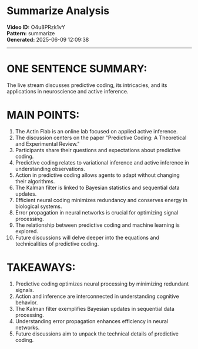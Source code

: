 # Summarize Analysis

**Video ID:** O4u8PRzk1vY  
**Pattern:** summarize  
**Generated:** 2025-06-09 12:09:38  

---

# ONE SENTENCE SUMMARY:
The live stream discusses predictive coding, its intricacies, and its applications in neuroscience and active inference.

# MAIN POINTS:
1. The Actin Flab is an online lab focused on applied active inference.
2. The discussion centers on the paper "Predictive Coding: A Theoretical and Experimental Review."
3. Participants share their questions and expectations about predictive coding.
4. Predictive coding relates to variational inference and active inference in understanding observations.
5. Action in predictive coding allows agents to adapt without changing their algorithms.
6. The Kalman filter is linked to Bayesian statistics and sequential data updates.
7. Efficient neural coding minimizes redundancy and conserves energy in biological systems.
8. Error propagation in neural networks is crucial for optimizing signal processing.
9. The relationship between predictive coding and machine learning is explored.
10. Future discussions will delve deeper into the equations and technicalities of predictive coding.

# TAKEAWAYS:
1. Predictive coding optimizes neural processing by minimizing redundant signals.
2. Action and inference are interconnected in understanding cognitive behavior.
3. The Kalman filter exemplifies Bayesian updates in sequential data processing.
4. Understanding error propagation enhances efficiency in neural networks.
5. Future discussions aim to unpack the technical details of predictive coding.